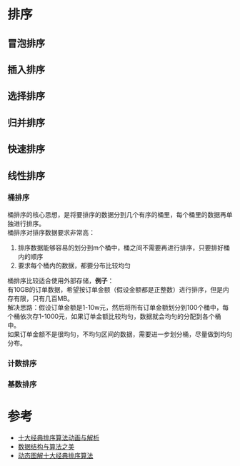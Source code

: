 # 排序
## 冒泡排序
## 插入排序
## 选择排序
## 归并排序
## 快速排序
## 线性排序
### 桶排序
桶排序的核心思想，是将要排序的数据分到几个有序的桶里，每个桶里的数据再单独进行排序。    
桶排序对排序数据要求非常高：
1. 排序数据能够容易的划分到m个桶中，桶之间不需要再进行排序，只要排好桶内的顺序
2. 要求每个桶内的数据，都要分布比较均匀  

桶排序比较适合使用外部存储，**例子**：     
有10GB的订单数据，希望按订单金额（假设金额都是正整数）进行排序，但是内存有限，只有几百MB。   
解决思路：假设订单金额是1-10w元，然后将所有订单金额划分到100个桶中，每个桶依次存1-1000元，如果订单金额比较均匀，数据就会均匀的分配到各个桶中。  
如果订单金额不是很均匀，不均匀区间的数据，需要进一步划分桶，尽量做到均匀分布。

### 计数排序
### 基数排序



# 参考
* [十大经典排序算法动画与解析](https://mp.weixin.qq.com/s/vn3KiV-ez79FmbZ36SX9lg)
* [数据结构与算法之美](https://time.geekbang.org/column/article/41802)
* [动态图解十大经典排序算法](https://mp.weixin.qq.com/s/HQg3BzzQfJXcWyltsgOfCQ)